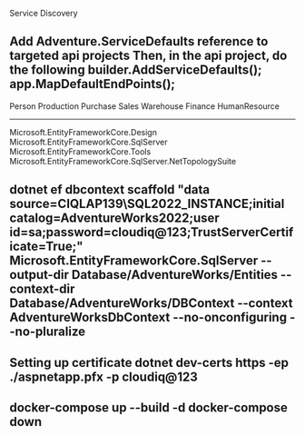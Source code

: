 Service Discovery

Add Adventure.ServiceDefaults reference to targeted api projects
Then, in the api project, do the following
builder.AddServiceDefaults();
app.MapDefaultEndPoints();
----------------------------------------------------------------------------------------------------
Person
Production
Purchase
Sales
Warehouse
Finance
HumanResource

----------------------------------------------------------------------------------------------------
Microsoft.EntityFrameworkCore.Design
Microsoft.EntityFrameworkCore.SqlServer
Microsoft.EntityFrameworkCore.Tools
Microsoft.EntityFrameworkCore.SqlServer.NetTopologySuite

dotnet ef dbcontext scaffold "data source=CIQLAP139\SQL2022_INSTANCE;initial catalog=AdventureWorks2022;user id=sa;password=cloudiq@123;TrustServerCertificate=True;" Microsoft.EntityFrameworkCore.SqlServer --output-dir Database/AdventureWorks/Entities --context-dir Database/AdventureWorks/DBContext --context AdventureWorksDbContext --no-onconfiguring --no-pluralize
----------------------------------------------------------------------------------------------------
Setting up certificate
dotnet dev-certs https -ep ./aspnetapp.pfx -p cloudiq@123
----------------------------------------------------------------------------------------------------
docker-compose up --build -d
docker-compose down
----------------------------------------------------------------------------------------------------